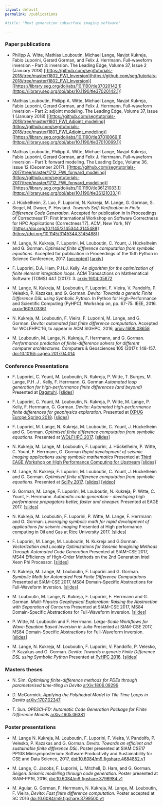 ```yaml
---
layout: default
permalink: /publications

#title: "Next generation subsurface imaging software"

---
```


### Paper publications

* Philipp A. Witte, Mathias Louboutin, Michael Lange, Navjot Kukreja, Fabio Luporini, Gerard Gorman, and Felix J. Herrmann. 
  Full-waveform inversion - Part 3: inversion. The Leading Edge, Volume 37, Issue 2 (January 2018)
[[https://github.com/seg/tutorials-2018/tree/master/1802_FWI_Inversion](https://github.com/seg/tutorials-2018/tree/master/1802_FWI_Inversion)]
[[https://library.seg.org/doi/abs/10.1190/tle37020142.1](https://library.seg.org/doi/abs/10.1190/tle37020142.1)]

* Mathias Louboutin, Philipp A. Witte, Michael Lange, Navjot Kukreja, Fabio Luporini, Gerard Gorman, and Felix J. Herrmann. 
  Full-waveform inversion - Part 2: adjoint modeling. The Leading Edge, Volume 37, Issue 1 (January 2018)
[[https://github.com/seg/tutorials-2018/tree/master/1801_FWI_Adjoint_modeling](https://github.com/seg/tutorials-2018/tree/master/1801_FWI_Adjoint_modeling)]
[[https://library.seg.org/doi/abs/10.1190/tle37010069.1](https://library.seg.org/doi/abs/10.1190/tle37010069.1)]

* Mathias Louboutin, Philipp A. Witte, Michael Lange, Navjot Kukreja, Fabio Luporini, Gerard Gorman, and Felix J. Herrmann. 
  Full-waveform inversion - Part 1: forward modeling. The Leading Edge, Volume 36, Issue 12 (December 2017).
[[https://github.com/seg/tutorials-2017/tree/master/1712_FWI_forward_modeling](https://github.com/seg/tutorials-2017/tree/master/1712_FWI_forward_modeling)]
[[https://library.seg.org/doi/abs/10.1190/tle36121033.1](https://library.seg.org/doi/abs/10.1190/tle36121033.1)]

* J. Hückelheim, Z. Luo, F. Luporini, N. Kukreja, M. Lange, G. Gorman, S. Siegel, M. Dwyer, P. Hovland.
  _Towards Self-Verification in Finite Difference Code Generation._
  Accepted for publication in In Proceedings of Correctness’17: First International Workshop on Software Correctness for HPC Applications (Correctness’17). ACM, New York, NY
[[https://doi.org/10.1145/3145344.3145488](https://doi.org/10.1145/3145344.3145488)]

* M. Lange, N. Kukreja, F. Luporini, M. Louboutin, C. Yount, J. Hückelheim and G. Gorman.
  _Optimised finite difference computation from symbolic equations._
  Accepted for publication in Proceedings of the 15th Python in Science Conference, 2017.
  [[accepted](http://conference.scipy.org/proceedings/scipy2017/michael_lange.html)]
  [[arxiv](http://arxiv.org/abs/1707.03776)]

* F. Luporini, D.A. Ham, P.H.J. Kelly. _An algorithm for the optimization of finite
element integration loops_. ACM Transactions on Mathematical Software (TOMS) 44.1 (2017): 3. [arxiv:1604:05872](https://arxiv.org/abs/1604.05872)

* M. Lange, N. Kukreja, M. Louboutin, F. Luporini, F. Vieira, V. Pandolfo, P. Velesko,
P. Kazakas, and G. Gorman. _Devito: Towards a generic Finite Difference DSL using
Symbolic Python_. In Python for High-Performance and Scientific Computing (PyHPC), Workshop on, pp. 67-75. IEEE, 2016.
[arxiv:1609.03361](https://arxiv.org/abs/1609.03361)

* N. Kukreja, M. Louboutin, F. Vieira, F. Luporini, M. Lange, and G. Gorman. _Devito:
automated fast finite difference computation_. Accepted for WOLFHPC’16, to appear
in ACM SIGHPC, 2016, [arxiv:1608.08658](https://arxiv.org/abs/1608.08658)

* M. Louboutin, M. Lange, N. Kukreja, F. Herrmann, and G. Gorman. _Performance
prediction of finite-difference solvers for different computer architectures_. Computers & Geosciences 105 (2017): 148-157. [doi:10.1016/j.cageo.2017.04.014](http://www.sciencedirect.com/science/article/pii/S0098300416304034)

### Conference Presentations

* F. Luporini, C. Yount, M. Louboutin, N. Kukreja, P. Witte, T. Burges, M. Lange, P.H .J . Kelly, F. Herrmann, G. Gorman
_Automated loop generation for high-performance finite differences (and beyond)_
Presented at [Dagstuhl](https://www.dagstuhl.de/en/program/calendar/semhp/?semnr=18111). [[slides](presentations/dagstuhl.pdf)]

* F. Luporini, C. Yount, M. Louboutin, N. Kukreja, P. Witte, M. Lange, P. Kelly, F. Herrmann, G. Gorman.
_Devito: Automated high-performance finite differences for geophysics exploration._
 Presented at [IXPUG Europe Spring 2018](https://www.ixpug.org/events/spring2018). [[slides](https://www.ixpug.org/images/docs/IXPUG_Annual_Spring_Conference_2018/04-LUPORINI-Devito.pdf)]

* F. Luporini, M. Lange, N. Kukreja, M. Louboutin, C. Yount, J. Hückelheim and G. Gorman.
  _Optimised finite difference computation from symbolic equations._
  Presented at [WOLFHPC 2017](http://hpc.pnl.gov/conf/wolfhpc/2017/). [[slides](presentations/devito-wolfhpc17.pdf)]

* N. Kukreja, M. Lange, M. Louboutin, F. Luporini, J. Hückelheim,
  P. Witte, C. Yount, F. Herrmann, G. Gorman _Rapid development of
  seismic imaging applications using symbolic mathematics_ Presented
  at 
  [Third EAGE Workshop on High Performance Computing for Upstream](https://events.eage.org/en/2017/third-eage-workshop-on-high-performance-computing-for-upstream)
  [[slides]](presentations/eage_hpc_kukreja.pdf)
  
* M. Lange, N. Kukreja, F. Luporini, M. Louboutin, C. Yount, J. Hückelheim and G. Gorman.
  _Optimised finite difference computation from symbolic equations._
  Presented at [SciPy 2017](https://scipy2017.scipy.org). [[slides](presentations/devito-scipy17.pdf)] [[video](https://youtu.be/KinmqFTEs94)]

* G. Gorman, M. Lange, F. Luporini, M. Louboutin, N. Kukreja,
P. Witte, C. Yount, F. Herrmann.
_Automatic code generation - developing high performance propagators
better, faster and cheaper._
Presented at EAGE 2017. [[slides](presentations/devito-eage17-overview.pdf)]

* N. Kukreja, M. Louboutin, F. Luporini, P. Witte, M. Lange, F. Herrmann and G. Gorman.
  _Leveraging symbolic math for rapid development of applications for seismic imaging_
  Presented at High performance computing in Oil and Gas at Rice University 2017. [[slides](presentations/devito-rice-navjot.pdf)]

* F. Luporini, M. Lange, M. Louboutin, N. Kukreja and G.Gorman.
  _Vectorization and Locality Optimizations for Seismic Imagining Methods Through Automated Code Generation_
  Presented at SIAM-CSE 2017, MS44 Efficiency of High-Order Methods on the 2nd Generation Intel Xeon Phi Processor. [[slides](presentations/Luporini-cse17.pdf)]

* N. Kukreja, M. Lange, M. Louboutin, F. Luporini and G. Gorman.
  _Symbolic Math for Automated Fast Finite Difference Computations_
  Presented at SIAM-CSE 2017, MS84 Domain-Specific Abstractions for Full-Waveform Inversion. [[slides](presentations/Mon-16-50-Kukreja.pdf)]

* M. Louboutin, M. Lange, N. Kukreja, F. Luporini, F. Herrmann and G. Gorman.
  _Multi-Physics Geophysical Exploration: Raising the Abstraction with Separation of Concerns_
  Presented at SIAM-CSE 2017, MS84 Domain-Specific Abstractions for Full-Waveform Inversion. [[slides](presentations/Mon-17-25-Louboutin.pdf)]

* P. Witte, M. Louboutin and F. Herrmann.
  _Large-Scale Workflows for Wave-Equation Based Inversion in Julia_
  Presented at SIAM-CSE 2017, MS84 Domain-Specific Abstractions for Full-Waveform Inversion. [[slides](presentations/Mon-17-50-Witte.pdf)]

* M. Lange, N. Kukreja, M. Louboutin, F. Luporini, V. Pandolfo, P. Velesko, P. Kazakas and G. Gorman.
  _Devito: Towards a generic Finite Difference DSL using Symbolic Python_
  Presented at
  [PyHPC 2016](http://www.dlr.de/sc/desktopdefault.aspx/tabid-11229/19729_read-46082/). [[slides](presentations/devito-pyhpc2016.pdf)]

### Masters theses

* N. Sim. _Optimising finite-difference methods for PDEs through parameterised time-tiling in Devito_ [arXiv:1806.08299](https://arxiv.org/abs/1806.08299)

* D. McCormick. _Applying the Polyhedral Model to Tile Time Loops in
Devito_ [arXiv:1707.02347](https://arxiv.org/abs/1707.02347)

* T. Sun. _OPESCI-FD: Automatic Code Generation Package for Finite
  Difference Models_ [arXiv:1605.06381](https://arxiv.org/abs/1605.06381)

### Poster presentations

* M. Lange N. Kukreja, M. Louboutin, F. Luporini, F. Vieira, V. Pandolfo, P. Velesko,
P. Kazakas and G. Gorman. _Devito: Towards an efficient and sustainable finite
difference DSL_. Poster presented at SIAM CSE17 PP108 Minisymposterium: Software
Productivity and Sustainability for CSE and Data Science, 2017,
[doi:10.6084/m9.figshare.4684852.v1](https://doi.org/10.6084/m9.figshare.4684852.v1)

* M. Lange, C. Jacobs, F. Luporini, L. Mitchell, D. Ham, and G. Gorman. _Seigen:
Seismic modelling through code generation_. Poster presented at SIAM-PP16, 2016,
[doi:10.6084/m9.figshare.3798984.v1](https://dx.doi.org/10.6084/m9.figshare.3798984.v1)

* M. Aguiar, G. Gorman, F. Herrmann, N. Kukreja, M. Lange, M. Louboutin, F. Vieira, _Devito:
Fast finite difference computation._ Poster accepted at SC 2016
[doi:10.6084/m9.figshare.3799500.v1](https://dx.doi.org/10.6084/m9.figshare.3799500.v1)


